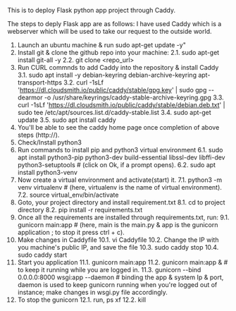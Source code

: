 This is to deploy Flask python app project through Caddy.

The steps to deply Flask app are as follows:
I have used Caddy which is a webserver which will be used to take our request to the outside world.

1. Launch an ubuntu machine & run sudo apt-get update -y"
2. Install git & clone the github repo into your machine:
	  2.1. sudo apt-get install git-all -y
    2.2. git clone <repo_url>
3. Run CURL commnds to add Caddy into the repository & install Caddy
    3.1. sudo apt install -y debian-keyring debian-archive-keyring apt-transport-https
    3.2. curl -1sLf 'https://dl.cloudsmith.io/public/caddy/stable/gpg.key' | sudo gpg --dearmor -o /usr/share/keyrings/caddy-stable-archive-keyring.gpg
    3.3. curl -1sLf 'https://dl.cloudsmith.io/public/caddy/stable/debian.deb.txt' | sudo tee /etc/apt/sources.list.d/caddy-stable.list
    3.4. sudo apt-get update
    3.5. sudo apt install caddy
4. You'll be able to see the caddy home page once completion of above steps (http://<public-ip>).
5. Check/Install python3
6. Run commands to install pip and python3 virtual environment
    6.1. sudo apt install python3-pip python3-dev build-essential libssl-dev libffi-dev python3-setuptools  				# (click on Ok, if a prompt opens).
    6.2. sudo apt install python3-venv
7. Now create a virtual environment and activate(start) it.
    7.1. python3 -m venv virtualenv																# (here, virtualenv is the name of virtual environment).
    7.2. source virtual_env/bin/activate
8. Goto, your project directory and install requirement.txt
    8.1. cd to project directory
    8.2. pip install -r requirements.txt
9. Once all the requirements are installed through requirements.txt, run:
    9.1. gunicorn main:app																					# (here, main is the main.py & app is the gunicorn application ; to stop it press ctrl + c).
10. Make changes in Caddyfile
    10.1. vi Caddyfile
    10.2. Change the IP with you machine's public IP, and save the file
    10.3. sudo caddy stop
    10.4. sudo caddy start
11. Start you application
    11.1. gunicorn main:app
    11.2. gunicorn main:app &																					# to keep it running while you are logged in.
    11.3. gunicorn --bind 0.0.0.0:8000 wsgi:app --daemon					# binding the app & system Ip & port, daemon is used to keep gunicorn running when you're logged out of instance; make changes in wsgi.py file accordingly.
12. To stop the gunicorn
    12.1. run, ps xf
    12.2. kill <gunicorn-process-id>

	
